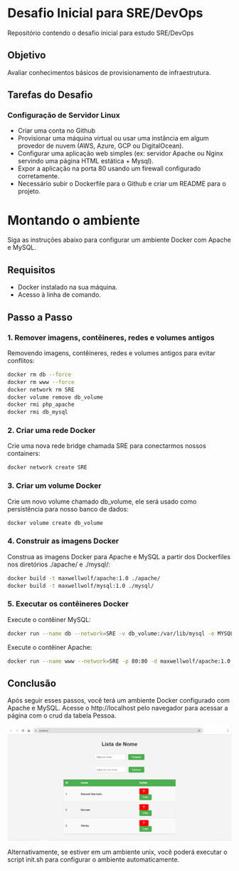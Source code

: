 # Desafio Inicial para SRE/DevOps

Repositório contendo o desafio inicial para estudo SRE/DevOps

## Objetivo
Avaliar conhecimentos básicos de provisionamento de infraestrutura.

## Tarefas do Desafio

### Configuração de Servidor Linux
- Criar uma conta no Github
- Provisionar uma máquina virtual ou usar uma instância em algum provedor de nuvem (AWS, Azure, GCP ou DigitalOcean).
- Configurar uma aplicação web simples (ex: servidor Apache ou Nginx servindo uma página HTML estática + Mysql).
- Expor a aplicação na porta 80 usando um firewall configurado corretamente.
- Necessário subir o Dockerfile para o Github e criar um README para o projeto.

# Montando o ambiente

Siga as instruções abaixo para configurar um ambiente Docker com Apache e MySQL.

## Requisitos

- Docker instalado na sua máquina.
- Acesso à linha de comando.

## Passo a Passo

### 1. Remover imagens, contêineres, redes e volumes antigos

Removendo imagens, contêineres, redes e volumes antigos para evitar conflitos:

```bash
docker rm db --force
docker rm www --force
docker network rm SRE
docker volume remove db_volume
docker rmi php_apache
docker rmi db_mysql
```
### 2. Criar uma rede Docker
Crie uma nova rede bridge chamada SRE para conectarmos nossos containers:

```bash
docker network create SRE
```

### 3. Criar um volume Docker
Crie um novo volume chamado db_volume, ele será usado como persistência para nosso banco de dados:

```bash
docker volume create db_volume
```

### 4. Construir as imagens Docker
Construa as imagens Docker para Apache e MySQL a partir dos Dockerfiles nos diretórios ./apache/ e ./mysql/:

```bash
docker build -t maxwellwolf/apache:1.0 ./apache/
docker build -t maxwellwolf/mysql:1.0 ./mysql/
```
### 5. Executar os contêineres Docker
Execute o contêiner MySQL:

```bash
docker run --name db --network=SRE -v db_volume:/var/lib/mysql -e MYSQL_ROOT_PASSWORD=987654321 -e MYSQL_PASSWORD=admin -p 3306:3306 -d maxwellwolf/mysql:1.0
```
Execute o contêiner Apache:

```bash
docker run --name www --network=SRE -p 80:80 -d maxwellwolf/apache:1.0
```
## Conclusão
Após seguir esses passos, você terá um ambiente Docker configurado com Apache e MySQL. Acesse o http://localhost pelo navegador para acessar a página com o crud da tabela Pessoa.

![Crud tabela Pessoa](https://github.com/maxwellwolf/SRE/blob/main/amostra.PNG)


Alternativamente, se estiver em um ambiente unix, você poderá executar o script init.sh para configurar o ambiente automaticamente.

